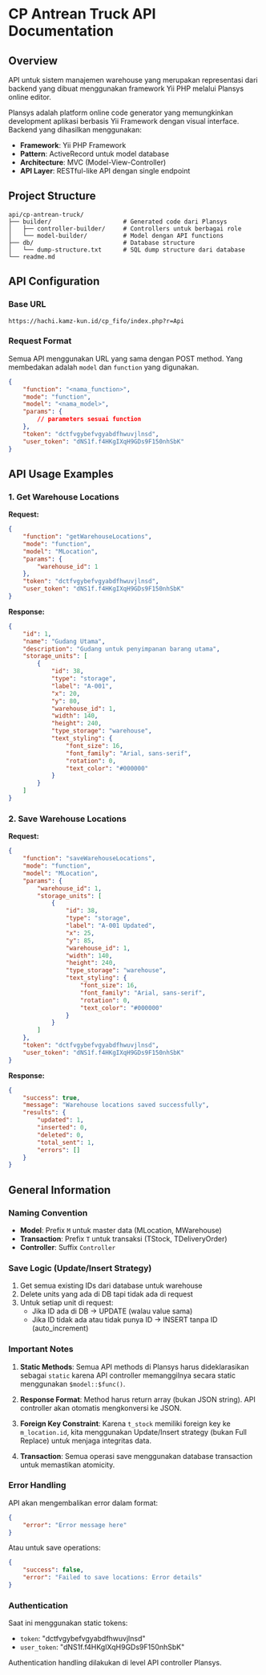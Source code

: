# CP Antrean Truck API Documentation

## Overview
API untuk sistem manajemen warehouse yang merupakan representasi dari backend yang dibuat menggunakan framework Yii PHP melalui Plansys online editor. 

Plansys adalah platform online code generator yang memungkinkan development aplikasi berbasis Yii Framework dengan visual interface. Backend yang dihasilkan menggunakan:
- **Framework**: Yii PHP Framework
- **Pattern**: ActiveRecord untuk model database
- **Architecture**: MVC (Model-View-Controller)
- **API Layer**: RESTful-like API dengan single endpoint

## Project Structure

```
api/cp-antrean-truck/
├── builder/                    # Generated code dari Plansys
│   ├── controller-builder/     # Controllers untuk berbagai role
│   └── model-builder/          # Model dengan API functions
├── db/                         # Database structure
│   └── dump-structure.txt      # SQL dump structure dari database
└── readme.md
```

## API Configuration

### Base URL
```
https://hachi.kamz-kun.id/cp_fifo/index.php?r=Api
```

### Request Format
Semua API menggunakan URL yang sama dengan POST method. Yang membedakan adalah `model` dan `function` yang digunakan.

```json
{
    "function": "<nama_function>",
    "mode": "function",
    "model": "<nama_model>",
    "params": {
        // parameters sesuai function
    },
    "token": "dctfvgybefvgyabdfhwuvjlnsd",
    "user_token": "dNS1f.f4HKgIXqH9GDs9F150nhSbK"
}
```

## API Usage Examples

### 1. Get Warehouse Locations

**Request:**
```json
{
    "function": "getWarehouseLocations",
    "mode": "function",
    "model": "MLocation",
    "params": {
        "warehouse_id": 1
    },
    "token": "dctfvgybefvgyabdfhwuvjlnsd",
    "user_token": "dNS1f.f4HKgIXqH9GDs9F150nhSbK"
}
```

**Response:**
```json
{
    "id": 1,
    "name": "Gudang Utama",
    "description": "Gudang untuk penyimpanan barang utama",
    "storage_units": [
        {
            "id": 38,
            "type": "storage",
            "label": "A-001",
            "x": 20,
            "y": 80,
            "warehouse_id": 1,
            "width": 140,
            "height": 240,
            "type_storage": "warehouse",
            "text_styling": {
                "font_size": 16,
                "font_family": "Arial, sans-serif",
                "rotation": 0,
                "text_color": "#000000"
            }
        }
    ]
}
```

### 2. Save Warehouse Locations

**Request:**
```json
{
    "function": "saveWarehouseLocations",
    "mode": "function",
    "model": "MLocation",
    "params": {
        "warehouse_id": 1,
        "storage_units": [
            {
                "id": 38,
                "type": "storage",
                "label": "A-001 Updated",
                "x": 25,
                "y": 85,
                "warehouse_id": 1,
                "width": 140,
                "height": 240,
                "type_storage": "warehouse",
                "text_styling": {
                    "font_size": 16,
                    "font_family": "Arial, sans-serif",
                    "rotation": 0,
                    "text_color": "#000000"
                }
            }
        ]
    },
    "token": "dctfvgybefvgyabdfhwuvjlnsd",
    "user_token": "dNS1f.f4HKgIXqH9GDs9F150nhSbK"
}
```

**Response:**
```json
{
    "success": true,
    "message": "Warehouse locations saved successfully",
    "results": {
        "updated": 1,
        "inserted": 0,
        "deleted": 0,
        "total_sent": 1,
        "errors": []
    }
}
```

## General Information

### Naming Convention
- **Model**: Prefix `M` untuk master data (MLocation, MWarehouse)
- **Transaction**: Prefix `T` untuk transaksi (TStock, TDeliveryOrder)
- **Controller**: Suffix `Controller`

### Save Logic (Update/Insert Strategy)
1. Get semua existing IDs dari database untuk warehouse
2. Delete units yang ada di DB tapi tidak ada di request
3. Untuk setiap unit di request:
   - Jika ID ada di DB → UPDATE (walau value sama)
   - Jika ID tidak ada atau tidak punya ID → INSERT tanpa ID (auto_increment)

### Important Notes
1. **Static Methods**: Semua API methods di Plansys harus dideklarasikan sebagai `static` karena API controller memanggilnya secara static menggunakan `$model::$func()`.

2. **Response Format**: Method harus return array (bukan JSON string). API controller akan otomatis mengkonversi ke JSON.

3. **Foreign Key Constraint**: Karena `t_stock` memiliki foreign key ke `m_location.id`, kita menggunakan Update/Insert strategy (bukan Full Replace) untuk menjaga integritas data.

4. **Transaction**: Semua operasi save menggunakan database transaction untuk memastikan atomicity.

### Error Handling
API akan mengembalikan error dalam format:
```json
{
    "error": "Error message here"
}
```

Atau untuk save operations:
```json
{
    "success": false,
    "error": "Failed to save locations: Error details"
}
```

### Authentication
Saat ini menggunakan static tokens:
- `token`: "dctfvgybefvgyabdfhwuvjlnsd"
- `user_token`: "dNS1f.f4HKgIXqH9GDs9F150nhSbK"

Authentication handling dilakukan di level API controller Plansys.